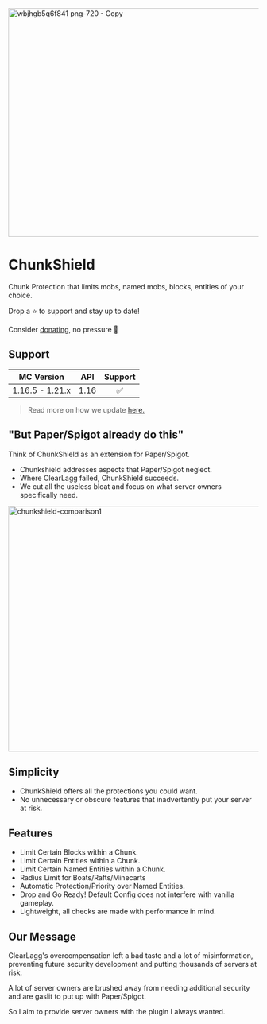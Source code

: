 <img width="1280" height="460" alt="wbjhgb5q6f841 png-720 - Copy" src="https://github.com/user-attachments/assets/fd6a383f-5a11-4607-9a13-ac2552d2c683" />

# ChunkShield
Chunk Protection that limits mobs, named mobs, blocks, entities of your choice.

Drop a ⭐ to support and stay up to date!

Consider [donating](https://ko-fi.com/jammerz), no pressure 🩷

## Support
| MC Version    | API  | Support |
| :---------:   | :-:  | :-----: |
| 1.16.5 - 1.21.x | 1.16 |  ✅ |
> Read more on how we update [here.](https://github.com/eh-K/Spigoty/blob/main/API/Codebase%20Unification.md)

## "But Paper/Spigot already do this"
Think of ChunkShield as an extension for Paper/Spigot. 
- Chunkshield addresses aspects that Paper/Spigot neglect.
- Where ClearLagg failed, ChunkShield succeeds.
- We cut all the useless bloat and focus on what server owners specifically need.

<img width="561" height="494" alt="chunkshield-comparison1" src="https://github.com/user-attachments/assets/72fc16c2-ea01-48c3-b641-1ead17b16402" />

## Simplicity
- ChunkShield offers all the protections you could want.
- No unnecessary or obscure features that inadvertently put your server at risk.

## Features
- Limit Certain Blocks within a Chunk.
- Limit Certain Entities within a Chunk.
- Limit Certain Named Entities within a Chunk.
- Radius Limit for Boats/Rafts/Minecarts
- Automatic Protection/Priority over Named Entities.
- Drop and Go Ready! Default Config does not interfere with vanilla gameplay.
- Lightweight, all checks are made with performance in mind.

## Our Message
ClearLagg's overcompensation left a bad taste and a lot of misinformation, preventing future security development and putting thousands of servers at risk.

A lot of server owners are brushed away from needing additional security and are gaslit to put up with Paper/Spigot.

So I aim to provide server owners with the plugin I always wanted.
